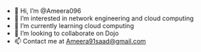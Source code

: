 - 👋 Hi, I’m @Ameera096
- 👀 I’m interested in network engineering and cloud computing
- 🌱 I’m currently learning cloud computing
- 💞️ I’m looking to collaborate on Dojo
- 📫 Contact me at Ameera91saad@gmail.com

<!---
Ameera096/Ameera096 is a ✨ special ✨ repository because its `README.md` (this file) appears on your GitHub profile.
You can click the Preview link to take a look at your changes.
--->
